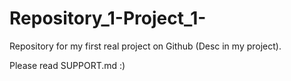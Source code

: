 # Repository_1-Project_1-

Repository for my first real project on Github (Desc in my project).

Please read SUPPORT.md :)
